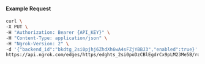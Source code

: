 <!-- Code generated for API Clients. DO NOT EDIT. -->

#### Example Request

```bash
curl \
-X PUT \
-H "Authorization: Bearer {API_KEY}" \
-H "Content-Type: application/json" \
-H "Ngrok-Version: 2" \
-d '{"backend_id":"bkdtg_2si0pjhj6ZhdXh6wA4sFZjYBBJ3","enabled":true}' \
https://api.ngrok.com/edges/https/edghts_2si0poDzCBlEgdrCx9pLM23Me5B/routes/edghtsrt_2si0pm7fqkwmKtcNBAbyaYSoZAE/backend
```
